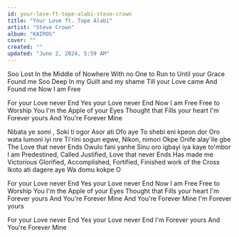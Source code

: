 ```yaml
---
id: your-love-ft-tope-alabi-steve-crown
title: "Your Love ft. Tope Alabi"
artist: "Steve Crown"
album: "KAIROS"
cover: ""
created: ""
updated: "June 2, 2024, 5:59 AM"
---
```


Soo Lost
In the Middle of Nowhere
With no One to Run to
Until your Grace Found me
Soo Deep
In my Guilt and my shame
Till your Love came
And Found me
Now I am Free

For your Love never End
Yes your Love never End
Now I am Free
Free to Worship You
I'm the Apple of your Eyes
Thought that Fills your heart
I'm Forever yours
And You're Forever Mine

Nibata ye somi , Soki ti ogor
Asor ati Ofo aye
To shebi eni kpeon dor
Oro wata lumoni iyi nre
Ti'rini sogun egwe, Nikon, nimori
Okpe Onife alay'ile gbe
The Love that never Ends
Owulo fani yanhe
Sinu oro igbayi iya kaye to'mbor
I am Predestined,
Called Justified,
Love that never Ends
Has made me Victorious
Glorified, Accomplished, Fortified,
Finished work of the Cross
Ikoto ati dagere aye
Wa domu kokpe O

For your Love never End
Yes your Love never End
Now I am Free
Free to Worship You
I'm the Apple of your Eyes
Thought that Fills your heart
I'm Forever yours
And You're Forever Mine
And You're Forever Mine
I'm Forever yours

For your Love never End
Yes your Love never End
I'm Forever yours
And You're Forever Mine
